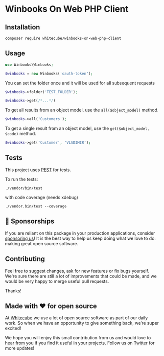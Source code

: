 # Winbooks On Web PHP Client

## Installation

```
composer require whitecube/winbooks-on-web-php-client
```

## Usage

```php
use Winbooks\Winbooks;

$winbooks = new Winbooks('oauth-token');
```

You can set the folder once and it will be used for all subsequent requests

```php
$winbooks->folder('TEST_FOLDER');

$winbooks->get(/*...*/)
```

To get all results from an object model, use the `all($object_model)` method.

```php
$winbooks->all('Customers');
```

To get a single result from an object model, use the `get($object_model, $code)` method.

```php
$winbooks->get('Customer', 'VLADIMIR');
```


## Tests

This project uses [PEST](https://pestphp.com/) for tests.

To run the tests:
```
./vendor/bin/test
```

with code coverage (needs xdebug)
```
./vendor.bin/test --coverage
```


## 💖 Sponsorships

If you are reliant on this package in your production applications, consider [sponsoring us](https://github.com/sponsors/whitecube)! It is the best way to help us keep doing what we love to do: making great open source software.

## Contributing

Feel free to suggest changes, ask for new features or fix bugs yourself. We're sure there are still a lot of improvements that could be made, and we would be very happy to merge useful pull requests.

Thanks!

## Made with ❤️ for open source

At [Whitecube](https://www.whitecube.be) we use a lot of open source software as part of our daily work.
So when we have an opportunity to give something back, we're super excited!

We hope you will enjoy this small contribution from us and would love to [hear from you](mailto:hello@whitecube.be) if you find it useful in your projects. Follow us on [Twitter](https://twitter.com/whitecube_be) for more updates!
